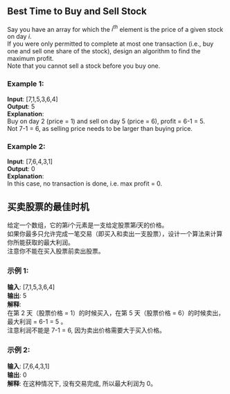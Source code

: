 ## Best Time to Buy and Sell Stock  
Say you have an array for which the $i^{th}$ element is the price of a given stock on day $i$.  
If you were only permitted to complete at most one transaction (i.e., buy one and sell one share of the stock), design an algorithm to find the maximum profit.  
Note that you cannot sell a stock before you buy one.

### Example 1:

__Input__: [7,1,5,3,6,4]  
__Output__: 5  
__Explanation__:  
Buy on day 2 (price = 1) and sell on day 5 (price = 6), profit = 6-1 = 5.  
Not 7-1 = 6, as selling price needs to be larger than buying price.
### Example 2:

__Input__: [7,6,4,3,1]  
__Output__: 0  
__Explanation__:  
In this case, no transaction is done, i.e. max profit = 0.

## 买卖股票的最佳时机
给定一个数组，它的第$i$个元素是一支给定股票第$i$天的价格。  
如果你最多只允许完成一笔交易（即买入和卖出一支股票），设计一个算法来计算你所能获取的最大利润。  
注意你不能在买入股票前卖出股票。  
### 示例 1:
__输入__: [7,1,5,3,6,4]  
__输出__: 5  
__解释__:   
在第 2 天（股票价格 = 1）的时候买入，在第 5 天（股票价格 = 6）的时候卖出，最大利润 = 6-1 = 5 。  
注意利润不能是 7-1 = 6, 因为卖出价格需要大于买入价格。
### 示例 2:
__输入__: [7,6,4,3,1]  
__输出__: 0  
__解释__: 在这种情况下, 没有交易完成, 所以最大利润为 0。